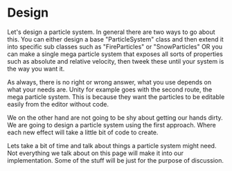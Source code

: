 # Design
Let's design a particle system. In general there are two ways to go about this. You can either design a base "ParticleSystem" class and then extend it into specific sub classes such as "FireParticles" or "SnowParticles" OR you can make a single mega particle system that exposes all sorts of properties such as absolute and relative velocity, then tweek these until your system is the way you want it.

As always, there is no right or wrong answer, what you use depends on what your needs are. Unity for example goes with the second route, the mega particle system. This is because they want the particles to be editable easily from the editor without code.

We on the other hand are not going to be shy about getting our hands dirty. We are going to design a particle system using the first approach. Where each new effect will take a little bit of code to create.

Lets take a bit of time and talk about things a particle system might need. Not everything we talk about on this page will make it into our implementation. Some of the stuff will be just for the purpose of discussion.